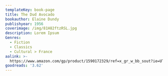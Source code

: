 ```yaml
---
templateKey: book-page
title: The Dud Avocado
bookauthor: Elaine Dundy
publishyear: 1956
coverimage: /img/81H82ftzRSL.jpg
description: Lorem Ipsum
Genres:
  - Fiction
  - Classics
  - Cultural > France
aalink: >-
  https://www.amazon.com/gp/product/1590172329/ref=x_gr_w_bb_sout?ie=UTF8&tag=x_gr_w_bb_sout-20&linkCode=as2&camp=1789&creative=9325&creativeASIN=1590172329&SubscriptionId=1MGPYB6YW3HWK55XCGG2
goodreads: '3.62'
---
```



